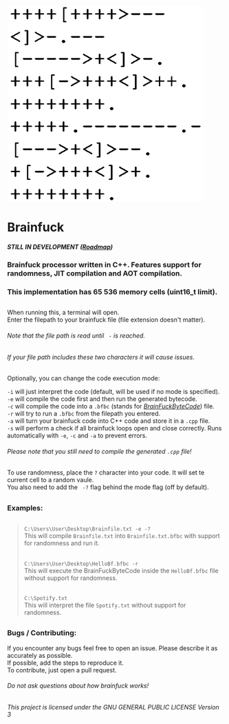 ![**Brainfuck**](Brainfuck.png?raw=true "Brainfuck")
# **Brainfuck**
##### STILL IN DEVELOPMENT ([Roadmap](https://github.com/DrParanoya/Brainfuck/blob/main/ROADMAP.md))
### Brainfuck processor written in C++. Features support for randomness, JIT compilation and AOT compilation.
### This implementation has 65 536 memory cells (uint16_t limit).
##
When running this, a terminal will open.  
Enter the filepath to your brainfuck file (file extension doesn't matter).  
###### Note that the file path is read until ` -` is reached.
###### If your file path includes these two characters it will cause issues.
Optionally, you can change the code execution mode:  

`-i` will just interpret the code (default, will be used if no mode is specified).  
`-e` will compile the code first and then run the generated bytecode.  
`-c` will compile the code into a `.bfbc` (stands for [*BrainFuckByteCode*](https://github.com/DrParanoya/Brainfuck/blob/main/BFBC.md)) file.  
`-r` will try to run a `.bfbc` from the filepath you entered.  
`-a` will turn your brainfuck code into C++ code and store it in a `.cpp` file.  
`-s` will perform a check if all brainfuck loops open and close correctly. Runs automatically with `-e`, `-c` and `-a` to prevent errors.

###### *Please note that you still need to compile the generated `.cpp` file!*
##
To use randomness, place the `?` character into your code. It will set te current cell to a random vaule.  
You also need to add the ` -?` flag behind the mode flag (off by default).
##
### Examples:  
> ##
> `C:\Users\User\Desktop\Brainfile.txt -e -?`  
> This will compile `Brainfile.txt` into `Brainfile.txt.bfbc` with support for randomness and run it.
> ##
> `C:\Users\User\Desktop\HelloBf.bfbc -r`  
> This will execute the BrainFuckByteCode inside the `HelloBf.bfbc` file without support for randomness.
> ##
> `C:\Spotify.txt`  
> This will interpret the file `Spotify.txt` without support for randomness.
> ##  
### Bugs / Contributing:
If you encounter any bugs feel free to open an issue. Please describe it as accurately as possible.  
If possible, add the steps to reproduce it.  
To contribute, just open a pull request.  
###### *Do not ask questions about how brainfuck works!*  
##  
###### This project is licensed under the GNU GENERAL PUBLIC LICENSE Version 3
